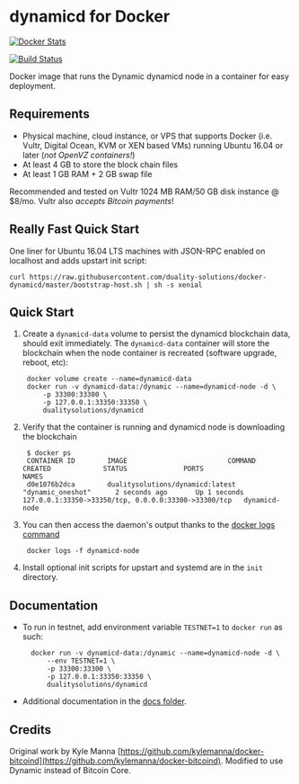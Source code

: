 dynamicd for Docker
================

[![Docker Stats](http://dockeri.co/image/dualitysolutions/dynamicd)](https://hub.docker.com/r/dualitysolutions/dynamicd/)

[![Build Status](https://travis-ci.com/duality-solutions/docker-dynamicd.svg?branch=master)](https://travis-ci.org/duality-solutions/docker-dynamicd/)


Docker image that runs the Dynamic dynamicd node in a container for easy deployment.


Requirements
------------

* Physical machine, cloud instance, or VPS that supports Docker (i.e. Vultr, Digital Ocean, KVM or XEN based VMs) running Ubuntu 16.04 or later (*not OpenVZ containers!*)
* At least 4 GB to store the block chain files
* At least 1 GB RAM + 2 GB swap file

Recommended and tested on Vultr 1024 MB RAM/50 GB disk instance @ $8/mo.  Vultr also *accepts Bitcoin payments*!


Really Fast Quick Start
-----------------------

One liner for Ubuntu 16.04 LTS machines with JSON-RPC enabled on localhost and adds upstart init script:

    curl https://raw.githubusercontent.com/duality-solutions/docker-dynamicd/master/bootstrap-host.sh | sh -s xenial


Quick Start
-----------

1. Create a `dynamicd-data` volume to persist the dynamicd blockchain data, should exit immediately.  The `dynamicd-data` container will store the blockchain when the node container is recreated (software upgrade, reboot, etc):

        docker volume create --name=dynamicd-data
        docker run -v dynamicd-data:/dynamic --name=dynamicd-node -d \
            -p 33300:33300 \
            -p 127.0.0.1:33350:33350 \
            dualitysolutions/dynamicd

2. Verify that the container is running and dynamicd node is downloading the blockchain

        $ docker ps
        CONTAINER ID        IMAGE                         COMMAND             CREATED             STATUS              PORTS                                              NAMES
        d0e1076b2dca        dualitysolutions/dynamicd:latest          "dynamic_oneshot"      2 seconds ago       Up 1 seconds        127.0.0.1:33350->33350/tcp, 0.0.0.0:33300->33300/tcp   dynamicd-node

3. You can then access the daemon's output thanks to the [docker logs command]( https://docs.docker.com/reference/commandline/cli/#logs)

        docker logs -f dynamicd-node

4. Install optional init scripts for upstart and systemd are in the `init` directory.


Documentation
-------------

* To run in testnet, add environment variable `TESTNET=1` to `docker run` as such:

        docker run -v dynamicd-data:/dynamic --name=dynamicd-node -d \
            --env TESTNET=1 \
            -p 33300:33300 \
            -p 127.0.0.1:33350:33350 \
            dualitysolutions/dynamicd

* Additional documentation in the [docs folder](docs).

Credits
-------

Original work by Kyle Manna [https://github.com/kylemanna/docker-bitcoind](https://github.com/kylemanna/docker-bitcoind).
Modified to use Dynamic instead of Bitcoin Core.

